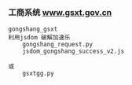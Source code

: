 

### 工商系统 www.gsxt.gov.cn
    
    gongshang_gsxt
    利用jsdom 破解加速乐
        gongshang_request.py
        jsdom_gongshang_success_v2.js
    
    或
        gsxtgg.py